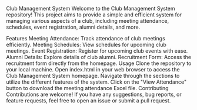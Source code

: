 Club Management System
Welcome to the Club Management System repository! This project aims to provide a simple and efficient system for managing various aspects of a club, including meeting attendance, schedules, event registration, alumni details, and more.

Features
Meeting Attendance: Track attendance of club meetings efficiently.
Meeting Schedules: View schedules for upcoming club meetings.
Event Registration: Register for upcoming club events with ease.
Alumni Details: Explore details of club alumni.
Recruitment Form: Access the recruitment form directly from the homepage.
Usage
Clone the repository to your local machine.
Open index.html in your web browser to access the Club Management System homepage.
Navigate through the sections to utilize the different features of the system.
Click on the "View Attendance" button to download the meeting attendance Excel file.
Contributing
Contributions are welcome! If you have any suggestions, bug reports, or feature requests, feel free to open an issue or submit a pull request.

